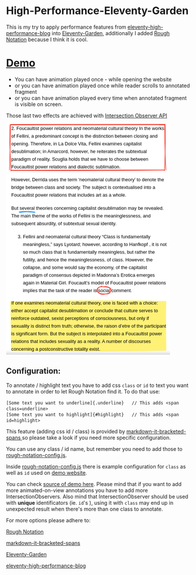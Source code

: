 # High-Performance-Eleventy-Garden
This is my try to apply performance features from [eleventy-high-performance-blog](https://github.com/google/eleventy-high-performance-blog) into [Eleventy-Garden](https://github.com/binyamin/eleventy-garden), additionally I added [Rough Notation](https://github.com/rough-stuff/rough-notation) because I think it is cool.


# [Demo](https://leo-11ty-performance-garden.netlify.app/notes/)


- You can have animation played once - while opening the website
- or you can have animation played once while reader scrolls to annotated fragment
-  or you can have animation played every time when annotated fragment is visible on screen. 
  
Those last two effects are achieved with [Intersection Observer API](https://developer.mozilla.org/en-US/docs/Web/API/Intersection_Observer_API)

![Screenshot](screenshot.png)


## Configuration:

To annotate / highlight text you have to add css `class` or `id` to text you want to annotate in order to let Rough Notation find it.
To do that use:
```
[Some text you want to underline]{.underline}   // This adds <span class=underline>
[Some text you want to highlight]{#highlight}   // This adds <span id=highlight>
```

This feature (adding css id / class) is provided by [markdown-it-bracketed-spans
](https://www.npmjs.com/package/markdown-it-bracketed-spans) so please take a look if you need more specific configuration. 

You can use any class / id name, but remember you need to add those to [rough-notation-config.js](rough-notation-config.js).

Inside [rough-notation-config.js](rough-notation-config.js) there is example configuration for `class` as well as `id` used on [demo website](https://leo-11ty-performance-garden.netlify.app/notes/). 

You can check [source of demo here](notes/index.md). Please mind that if you want to add more animated-on-view annotations you have to add more IntersectionObservers. Also mind that IntersectionObserver should be used with **unique** identificators (ie. `id`'s ), using it with `class` may end up in unexpected result when there's more than one class to annotate.

For more options please adhere to:

[Rough Notation](https://github.com/rough-stuff/rough-notation)

[markdown-it-bracketed-spans
](https://www.npmjs.com/package/markdown-it-bracketed-spans)

[Eleventy-Garden](https://github.com/binyamin/eleventy-garden)

[eleventy-high-performance-blog](https://github.com/google/eleventy-high-performance-blog)